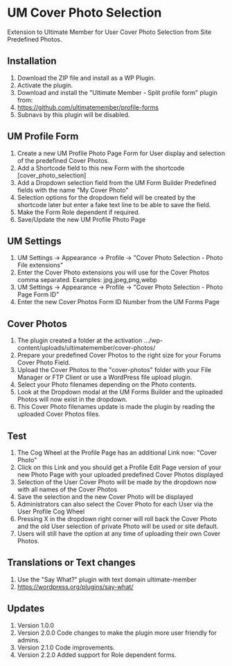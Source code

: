 # UM Cover Photo Selection
Extension to Ultimate Member for User Cover Photo Selection from Site Predefined Photos.

## Installation
1. Download the ZIP file and install as a WP Plugin.
2. Activate the plugin.
3. Download and install the "Ultimate Member - Split profile form" plugin from:
4. https://github.com/ultimatemember/profile-forms
5. Subnavs by this plugin will be disabled.

## UM Profile Form
1. Create a new UM Profile Photo Page Form for User display and selection of the predefined Cover Photos.
2. Add a Shortcode field to this new Form with the shortcode [cover_photo_selection]
3. Add a Dropdown selection field from the UM Form Builder Predefined fields with the name "My Cover Photo"
4. Selection options for the dropdown field will be created by the shortcode later but enter a fake text line to be able to save the field.
5. Make the Form Role dependent if required.
6. Save/Update the new UM Profile Photo Page

## UM Settings
1. UM Settings -> Appearance -> Profile -> "Cover Photo Selection - Photo File extensions"
2. Enter the Cover Photo extensions you will use for the Cover Photos comma separated. Examples: jpg,jpeg,png,webp
3. UM Settings -> Appearance -> Profile -> "Cover Photo Selection - Photo Page Form ID"
4. Enter the new Cover Photos Form ID Number from the UM Forms Page

## Cover Photos
1. The plugin created a folder at the activation  .../wp-content/uploads/ultimatemember/cover-photos/
2. Prepare your predefined Cover Photos to the right size for your Forums Cover Photo Field.
3. Upload the Cover Photos to the "cover-photos" folder with your File Manager or FTP Client or use a WordPress file upload plugin.
4. Select your Photo filenames depending on the Photo contents.
5. Look at the Dropdown modal at the UM Forms Builder and the uploaded Photos will now exist in the dropdown. 
6. This Cover Photo filenames update is made the plugin by reading the uploaded Cover Photos files.

## Test
1. The Cog Wheel at the Profile Page has an additional Link now: "Cover Photo"
2. Click on this Link and you should get a Profile Edit Page version of your new Photo Page with your uploaded predefined Cover Photos displayed
3. Selection of the User Cover Photo will be made by the dropdown now with all names of the Cover Photos
4. Save the selection and the new Cover Photo will be displayed
5. Administrators can also select the Cover Photo for each User via the User Profile Cog Wheel 
6. Pressing X in the dropdown right corner will roll back the Cover Photo and the old User selection of private Photo will be used or site default.
7. Users will still have the option at any time of uploading their own Cover Photos.

## Translations or Text changes
1. Use the "Say What?" plugin with text domain ultimate-member
2. https://wordpress.org/plugins/say-what/

## Updates
1. Version 1.0.0
2. Version 2.0.0 Code changes to make the plugin more user friendly for admins.
3. Version 2.1.0 Code improvements.
4. Version 2.2.0 Added support for Role dependent forms.
